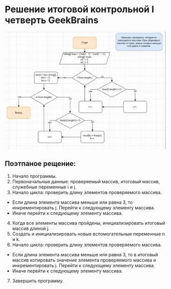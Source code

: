 # **Решение итоговой контрольной I четверть GeekBrains**
![Схема](schema.jpg)
## Поэтпаное рещение:
1. Начало программы.
2. Первоначальные данные: проверяемый массив, итоговый массив, служебные переменные i и j.
3. Начало цикла: проверить длину элементов проверяемого массива.

* Если длина элемента массива меньше или равна 3, то инкрементировать j. Перейти к следующему элементу массива.
* Иначе перейти к следующему элементу массива.
4. Когда все элементы массива пройдены, инициализировать итоговый массив длиной j.
5. Создать и инициализировать новые вспомогательные переменные n и k.
6. Начало цикла: проверить длину элементов проверяемого массива.
* Если длина элемента массива меньше или равна 3, то в итоговый массив копировать значение элемента проверяемого массива  и инкрементировать j. Перейти к следующему элементу массива.
* Иначе перейти к следующему элементу массива.
7. Завершить программу.
